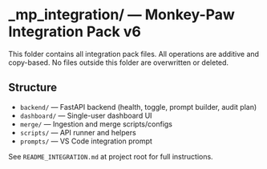
# _mp_integration/ — Monkey-Paw Integration Pack v6

This folder contains all integration pack files. All operations are additive and copy-based. No files outside this folder are overwritten or deleted.

## Structure

- `backend/` — FastAPI backend (health, toggle, prompt builder, audit plan)
- `dashboard/` — Single-user dashboard UI
- `merge/` — Ingestion and merge scripts/configs
- `scripts/` — API runner and helpers
- `prompts/` — VS Code integration prompt

See `README_INTEGRATION.md` at project root for full instructions.

